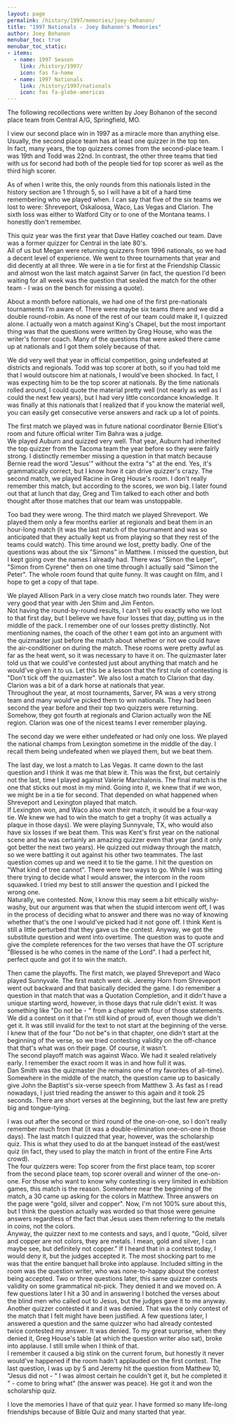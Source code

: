 ```yaml
---
layout: page
permalink: /history/1997/memories/joey-bohanon/
title: "1997 Nationals - Joey Bohanon's Memories"
author: Joey Bohanon
menubar_toc: true
menubar_toc_static:
- items:
  - name: 1997 Season
    link: /history/1997/
    icon: fas fa-home
  - name: 1997 Nationals
    link: /history/1997/nationals
    icon: fas fa-globe-americas
---
```


The following recollections were written by Joey Bohanon of the second place team from Central A/G, Springfield, MO.

I view our second place win in 1997 as a miracle more than anything else.  Usually, the second place team has at least one quizzer in the top ten.  
In fact, many years, the top quizzers comes from the second-place team.  I was 19th and Todd was 22nd.  In contrast, the other three teams 
that tied with us for second had both of the people tied for top scorer as well as the third high scorer.  

As of when I write this, the only rounds from this nationals listed in the history section are 1 through 5, so I will have a bit of a hard 
time remembering who we played when.  I can say that five of the six teams we lost to were: Shreveport, Oskaloosa, Waco, Las Vegas 
and Clarion.  The sixth loss was either to Watford City or to one of the Montana teams.  I honestly don't remember.

This quiz year was the first year that Dave Hatley coached our team.  Dave was a former quizzer for Central in the late 80's.  
All of us but Megan were returning quizzers from 1996 nationals, so we had a decent level of experience.  We went to three 
tournaments that year and did decently at all three.  We were in a tie for first at the Friendship Classic and almost won the last 
match against Sarver (in fact, the question I'd been waiting for all week was the question that sealed the match 
for the other team - I was on the bench for missing a quote).

About a month before nationals, we had one of the first pre-nationals tournaments I'm aware of.  There were maybe six teams 
there and we did a double round-robin.  As none of the rest of our team could make it, I quizzed alone.  I actually won a match 
against King's Chapel, but the most important thing was that the questions were written by Greg House, who was the writer's 
former coach.  Many of the questions that were asked there came up at nationals and I got them solely because of that.

We did very well that year in official competition, going undefeated at districts and regionals.  Todd was top scorer at both, so 
if you had told me that I would outscore him at nationals, I would've been shocked.  In fact, I was expecting him to be the top 
scorer at nationals.  By the time nationals rolled around, I could quote the material pretty well (not nearly as well as I could 
the next few years), but I had very little concordance knowledge.  It was finally at this nationals that I realized that if you know 
the material well, you can easily get consecutive verse answers and rack up a lot of points.

The first match we played was in future national coordinator Bernie Elliot's room and future official writer Tim Bahra was a judge.  
We played Auburn and quizzed very well.  That year, Auburn had inherited the top quizzer from the Tacoma team the year before 
so they were fairly strong.  I distinctly remember missing a question in that match because Bernie read the word "Jesus'" without the 
extra "s" at the end.  Yes, it's grammatically correct, but I know how it can drive quizzer's crazy.  The second match, we played 
Racine in Greg House's room.  I don't really remember this match, but according to the scores, we won big.  I later found out that 
at lunch that day, Greg and Tim talked to each other and both thought after those matches that our team was unstoppable.

Too bad they were wrong.  The third match we played Shreveport.  We played them only a few months earlier at regionals and beat 
them in an hour-long match (it was the last match of the tournament and was so anticipated that they actually kept us from playing 
so that they rest of the teams could watch).  This time around we lost, pretty badly.  One of the questions was about the six "Simons" 
in Matthew.  I missed the question, but I kept going over the names I already had.  There was "Simon the Leper", "Simon from Cyrene" 
then on one time through I actually said "Simon the Peter".  The whole room found that quite funny.  It was caught on film, and I hope 
to get a copy of that tape.

We played Allison Park in a very close match two rounds later.  They were very good that year with Jen Shim and Jim Fenton.  
Not having the round-by-round results, I can't tell you exactly who we lost to that first day, but I believe we have four losses that day, 
putting us in the middle of the pack.  I remember one of our losses pretty distinctly.  Not mentioning names, the coach of the other t
eam got into an argument with the quizmaster just before the match about whether or not we could have the air-conditioner on during 
the match.  These rooms were pretty awful as far as the heat went, so it was necessary to have it on.  The quizmaster later told us that 
we could've contested just about anything that match and he would've given it to us.  Let this be a lesson that the first rule of contesting 
is "Don't tick off the quizmaster".  We also lost a match to Clarion that day.  Clarion was a bit of a dark horse at nationals that year.  
Throughout the year, at most tournaments, Sarver, PA was a very strong team and many would've picked them to win nationals.  They 
had been second the year before and their top two quizzers were returning.  Somehow, they got fourth at regionals and Clarion actually 
won the NE region.  Clarion was one of the nicest teams I ever remember playing.

The second day we were either undefeated or had only one loss.  We played the national champs from Lexington sometime in the middle 
of the day.  I recall them being undefeated when we played them, but we beat them.  

The last day, we lost a match to Las Vegas.  It came down to the last question and I think it was me that blew it.  This was the first, but 
certainly not the last, time I played against Valerie Marchalonis.  The final match is the one that sticks out most in my mind.  Going into it, 
we knew that if we won, we might be in a tie for second.  That depended on what happened when Shreveport and Lexington played that match.  
If Lexington won, and Waco also won their match, it would be a four-way tie.  We knew we had to win the match to get a trophy (it was 
actually a plaque in those days).  We were playing Sunnyvale, TX, who would also have six losses if we beat them.  This was Kent's first 
year on the national scene and he was certainly an amazing quizzer even that year (and it only got better the next two years).  He quizzed out 
midway through the match, so we were battling it out against his other two teammates.  The last question comes up and we need it to tie
the game.  I hit the question on "What kind of tree cannot".  There were two ways to go.  While I was sitting there trying to decide 
what I would answer, the intercom in the room squawked.  I tried my best to still answer the question and I picked the wrong one.  
Naturally, we contested.  Now, I know this may seem a bit ethically wishy-washy, but our argument was that when the stupid intercom 
went off, I was in the process of deciding what to answer and there was no way of knowing whether that's the one I would've picked had 
it not gone off.  I think Kent is still a little perturbed that they gave us the contest.  Anyway, we got the substitute question and went into 
overtime.  The question was to quote and give the complete references for the two verses that have the OT scripture "Blessed is he who 
comes in the name of the Lord".  I had a perfect hit, perfect quote and got it to win the match.

Then came the playoffs.  The first match, we played Shreveport and Waco played Sunnyvale.  The first match went ok.  Jeremy Horn from 
Shreveport went out backward and that basically decided the game.  I do remember a question in that match that was a Quotation 
Completion, and it didn't have a unique starting word, however, in those days that rule didn't exist.  It was something like "Do not be - " 
from a chapter with four of those statements.  We did a contest on it that I'm still kind of proud of, even though we didn't get it.  It was 
still invalid for the text to not start at the beginning of the verse.  I knew that of the four "Do not be"s in that chapter, one didn't start at 
the beginning of the verse, so we tried contesting validity on the off-chance that that's what was on their page.  Of course, it wasn't.  
The second playoff match was against Waco.  We had it sealed relatively early.  I remember the exact room it was in and how full it was.  
Dan Smith was the quizmaster (he remains one of my favorites of all-time).  Somewhere in the middle of the match, the question came 
up to basically give John the Baptist's six-verse speech from Matthew 3.  As fast as I read nowadays, I just tried reading the answer to 
this again and it took 25 seconds.  There are short verses at the beginning, but the last few are pretty big and tongue-tying.

I was out after the second or third round of the one-on-one, so I don't really remember much from that (it was a double-elimination 
one-on-one in those days).  The last match I quizzed that year, however, was the scholarship quiz.  This is what they used to do 
at the banquet instead of the east/west quiz (in fact, they used to play the match in front of the entire Fine Arts crowd).  
The four quizzers were: Top scorer from the first place team, top scorer from the second place team, top scorer overall and 
winner of the one-on-one.  For those who want to know why contesting is very limited in exhibition games, this match is the 
reason.  Somewhere near the beginning of the match, a 30 came up asking for the colors in Matthew.  Three answers on the 
page were "gold, silver and copper".  Now, I'm not 100% sure about this, but I think the question actually was worded so 
that those were genuine answers regardless of the fact that Jesus uses them referring to the metals in coins, not the colors.  
Anyway, the quizzer next to me contests and says, and I quote, "Gold, silver and copper are not colors, they are metals.  I mean, 
gold and silver, I can maybe see, but definitely not copper."  If I heard that in a contest today, I would deny it, but the judges 
accepted it.  The most shocking part to me was that the entire banquet hall broke into applause.  Included sitting in the room was 
the question writer, who was none-to-happy about the contest being accepted.  Two or three questions later, this same quizzer 
contests validity on some grammatical nit-pick.  They denied it and we moved on.  A few questions later I hit a 30 and in answering 
I botched the verses about the blind men who called out to Jesus, but the judges gave it to me anyway.  Another quizzer contested 
it and it was denied.  That was the only contest of the match that I felt might have been justified.  A few questions later, I answered 
a question and the same quizzer who had already contested twice contested my answer.  It was denied.  To my great surprise, when 
they denied it, Greg House's table (at which the question writer also sat), broke into applause.  I still smile when I think of that.  
I remember it caused a big stink on the current forum, but honestly it never would've happened if the room hadn't applauded on 
the first contest.  The last question, I was up by 5 and Jeremy hit the question from Matthew 10, "Jesus did not - "  I was almost 
certain he couldn't get it, but he completed it " - come to bring what" (the answer was peace).  He got it and won the scholarship quiz.

I love the memories I have of that quiz year.  I have formed so many life-long friendships because of Bible Quiz and many started that year.
